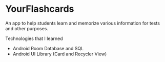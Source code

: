 # YourFlashcards

An app to help students learn and memorize various information for tests and other purposes.

Technologies that I learned

* Android Room Database and SQL
* Android UI Library (Card and Recycler View)
